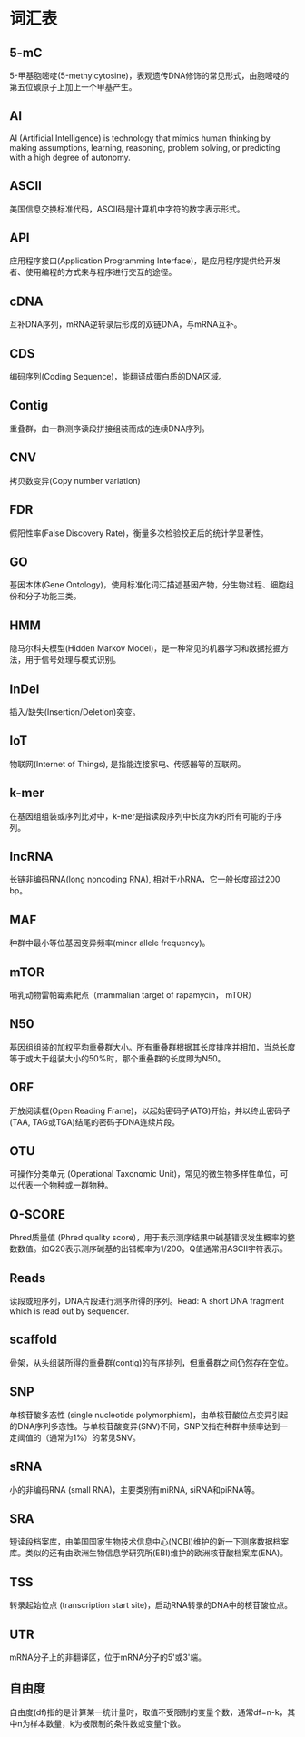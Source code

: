 # 词汇表

## 5-mC
5-甲基胞嘧啶(5-methylcytosine)，表观遗传DNA修饰的常见形式，由胞嘧啶的第五位碳原子上加上一个甲基产生。

## AI
AI (Artificial Intelligence) is technology that mimics human thinking by making assumptions, learning, reasoning, problem solving, or predicting with a high degree of autonomy.

## ASCII
美国信息交换标准代码，ASCII码是计算机中字符的数字表示形式。

## API
应用程序接口(Application Programming Interface)，是应用程序提供给开发者、使用编程的方式来与程序进行交互的途径。

## cDNA
互补DNA序列，mRNA逆转录后形成的双链DNA，与mRNA互补。

## CDS
编码序列(Coding Sequence)，能翻译成蛋白质的DNA区域。

## Contig
重叠群，由一群测序读段拼接组装而成的连续DNA序列。

## CNV
拷贝数变异(Copy number variation)

## FDR
假阳性率(False Discovery Rate)，衡量多次检验校正后的统计学显著性。

## GO
基因本体(Gene Ontology)，使用标准化词汇描述基因产物，分生物过程、细胞组份和分子功能三类。

## HMM
隐马尔科夫模型(Hidden Markov Model)，是一种常见的机器学习和数据挖掘方法，用于信号处理与模式识别。

## InDel
插入/缺失(Insertion/Deletion)突变。

## IoT
物联网(Internet of Things), 是指能连接家电、传感器等的互联网。

## k-mer
在基因组组装或序列比对中，k-mer是指读段序列中长度为k的所有可能的子序列。

## lncRNA
长链非编码RNA(long noncoding RNA), 相对于小RNA，它一般长度超过200 bp。

## MAF
种群中最小等位基因变异频率(minor allele frequency)。

## mTOR
哺乳动物雷帕霉素靶点（mammalian target of rapamycin， mTOR）

## N50
基因组组装的加权平均重叠群大小。所有重叠群根据其长度排序并相加，当总长度等于或大于组装大小的50%时，那个重叠群的长度即为N50。

## ORF
开放阅读框(Open Reading Frame)，以起始密码子(ATG)开始，并以终止密码子(TAA, TAG或TGA)结尾的密码子DNA连续片段。

## OTU
可操作分类单元 (Operational Taxonomic Unit)，常见的微生物多样性单位，可以代表一个物种或一群物种。

## Q-SCORE
Phred质量值 (Phred quality score)，用于表示测序结果中碱基错误发生概率的整数数值。如Q20表示测序碱基的出错概率为1/200。Q值通常用ASCII字符表示。

## Reads 
读段或短序列，DNA片段进行测序所得的序列。Read: A short DNA fragment which is read out by sequencer.

## scaffold
骨架，从头组装所得的重叠群(contig)的有序排列，但重叠群之间仍然存在空位。

## SNP
单核苷酸多态性 (single nucleotide polymorphism)，由单核苷酸位点变异引起的DNA序列多态性。与单核苷酸变异(SNV)不同，SNP仅指在种群中频率达到一定阈值的（通常为1%）的常见SNV。

## sRNA
小的非编码RNA (small RNA)，主要类别有miRNA, siRNA和piRNA等。

## SRA 
短读段档案库，由美国国家生物技术信息中心(NCBI)维护的新一下测序数据档案库。类似的还有由欧洲生物信息学研究所(EBI)维护的欧洲核苷酸档案库(ENA)。

## TSS
转录起始位点 (transcription start site)，启动RNA转录的DNA中的核苷酸位点。

## UTR 
mRNA分子上的非翻译区，位于mRNA分子的5'或3'端。

## 自由度
自由度(df)指的是计算某一统计量时，取值不受限制的变量个数，通常df=n-k，其中n为样本数量，k为被限制的条件数或变量个数。
